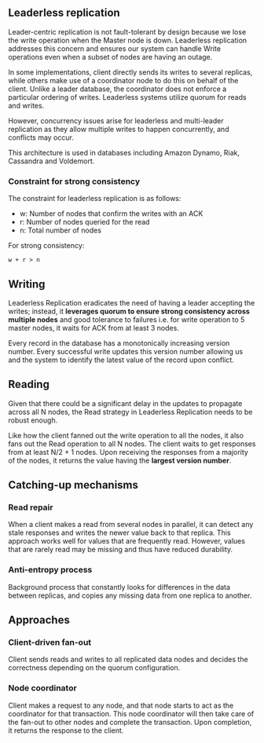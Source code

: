 ## Leaderless replication

Leader-centric replication is not fault-tolerant by design because we lose the write operation when the Master node is down. Leaderless replication addresses this concern and ensures our system can handle Write operations even when a subset of nodes are having an outage.

In some implementations, client directly sends its writes to several replicas, while others make use of a coordinator node to do this on behalf of the client. Unlike a leader database, the coordinator does not enforce a particular ordering of writes. Leaderless systems utilize quorum for reads and writes.

However, concurrency issues arise for leaderless and multi-leader replication as they allow multiple writes to happen concurrently, and conflicts may occur.

This architecture is used in databases including Amazon Dynamo, Riak, Cassandra and Voldemort.

### Constraint for strong consistency

The constraint for leaderless replication is as follows:

- w: Number of nodes that confirm the writes with an ACK
- r: Number of nodes queried for the read
- n: Total number of nodes

For strong consistency:

```
w + r > n
```

## Writing

Leaderless Replication eradicates the need of having a leader accepting the writes; instead, it **leverages quorum to ensure strong consistency across multiple nodes** and good tolerance to failures i.e. for write operation to 5 master nodes, it waits for ACK from at least 3 nodes.

Every record in the database has a monotonically increasing version number. Every successful write updates this version number allowing us and the system to identify the latest value of the record upon conflict.

## Reading

Given that there could be a significant delay in the updates to propagate across all N nodes, the Read strategy in Leaderless Replication needs to be robust enough.

Like how the client fanned out the write operation to all the nodes, it also fans out the Read operation to all N nodes. The client waits to get responses from at least N/2 + 1 nodes. Upon receiving the responses from a majority of the nodes, it returns the value having the **largest version number**.

## Catching-up mechanisms

### Read repair

When a client makes a read from several nodes in parallel, it can detect any stale responses and writes the newer value back to that replica. This approach works well for values that are frequently read. However, values that are rarely read may be missing and thus have reduced durability.

### Anti-entropy process

Background process that constantly looks for differences in the data between replicas, and copies any missing data from one replica to another.

## Approaches

### Client-driven fan-out

Client sends reads and writes to all replicated data nodes and decides the correctness depending on the quorum configuration.

### Node coordinator

Client makes a request to any node, and that node starts to act as the coordinator for that transaction. This node coordinator will then take care of the fan-out to other nodes and complete the transaction. Upon completion, it returns the response to the client.
